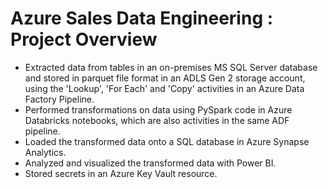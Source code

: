 # Azure Sales Data Engineering : Project Overview
- Extracted data from tables in an on-premises MS SQL Server database and stored in parquet file format in an ADLS Gen 2 storage account, using the 'Lookup', 'For Each' and 'Copy' activities in an Azure Data Factory Pipeline.
- Performed transformations on data using PySpark code in Azure Databricks notebooks, which are also activities in the same ADF pipeline.
- Loaded the transformed data onto a SQL database in Azure Synapse Analytics.
- Analyzed and visualized the transformed data with Power BI.
- Stored secrets in an Azure Key Vault resource.
